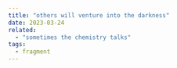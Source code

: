```yaml
---
title: "others will venture into the darkness"
date: 2023-03-24
related:
  - "sometimes the chemistry talks"
tags:
  - fragment
---
```

